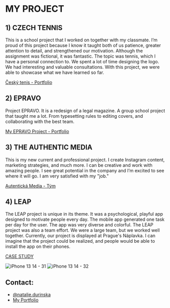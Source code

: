 # MY PROJECT

## 1) CZECH TENNIS
This is a school project that I worked on together with my classmate. I’m proud of this project because I know it taught both of us patience, greater attention to detail, and strengthened our motivation. Although the assignment was fictional, it was fantastic. The topic was tennis, which I have a personal connection to. We spent a lot of time designing the logo. We had interesting and valuable consultations. With this project, we were able to showcase what we have learned so far.

[Český tenis - Portfolio](https://nataliedurinska.myportfolio.com/cesky-tenis)




## 2) EPRAVO
Project EPRAVO. It is a redesign of a legal magazine. A group school project that taught me a lot. From typesetting rules to editing covers, and collaborating with the best team.

[My EPRAVO Project - Portfolio](https://nataliedurinska.myportfolio.com/epravo)




## 3) THE AUTHENTIC MEDIA
This is my new current and professional project. I create Instagram content, marketing strategies, and much more. I can be creative and work with amazing people. I see great potential in the company and I’m excited to see where it will go. I am very satisfied with my "job."

[Autentická Media - Tým](https://www.autentickamedia.cz/tym)




## 4) LEAP
The LEAP project is unique in its theme. It was a psychological, playful app designed to motivate people every day. The mobile app generated one task per day for the user. The app was very diverse and colorful. The LEAP project was also a team effort. We were a large team, but we worked well together. Currently, our project is displayed at Prague's Náplavka. I can imagine that the project could be realized, and people would be able to install the app on their phones.

[CASE STUDY](/02_first_impression/case_study.md)


![iPhone 13   14 - 31](https://github.com/user-attachments/assets/2fb1ae24-75be-474e-af92-521158a9a33f)
![iPhone 13   14 - 32](https://github.com/user-attachments/assets/cc899216-cec9-42e8-a98b-214ea72aa1bd)



## Contact:
- [@natalie.durinska](https://www.instagram.com/20nd.59/)
- [My Portfolio](https://nataliedurinska.myportfolio.com/work)
